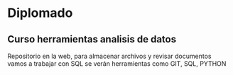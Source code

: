 # Diplomado
## Curso herramientas analisis de datos
Repositorio en la web, para almacenar archivos y revisar documentos
vamos a trabajar con SQL
se verán herramientas como GIT, SQL, PYTHON



